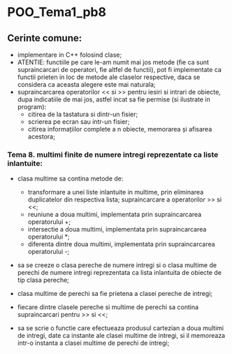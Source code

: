 # POO_Tema1_pb8

## Cerinte comune:

* implementare in C++ folosind clase;
* ATENTIE: functiile pe care le-am numit mai jos metode (fie ca sunt supraincarcari de operatori, fie altfel de functii), pot fi implementate ca functii prieten in loc de metode ale claselor respective, daca se considera ca aceasta alegere este mai naturala;
* supraincarcarea operatorilor << si >> pentru iesiri si intrari de obiecte, dupa indicatiile de mai jos, astfel incat sa fie permise (si ilustrate in program):
  * citirea de la tastatura si dintr-un fisier;
  * scrierea pe ecran sau intr-un fisier;
  * citirea informațiilor complete a n obiecte, memorarea și afisarea acestora;

### Tema 8. multimi finite de numere intregi reprezentate ca liste inlantuite:
- clasa multime sa contina metode de: 
  - transformare a unei liste inlantuite in multime, prin eliminarea duplicatelor din respectiva lista; supraincarcare a operatorilor >> si <<; 
  - reuniune a doua multimi, implementata prin supraincarcarea operatorului +; 
  - intersectie a doua multimi, implementata prin supraincarcarea operatorului *; 
  - diferenta dintre doua multimi, implementata prin supraincarcarea operatorului -;

- sa se creeze o clasa pereche de numere intregi si o clasa multime de perechi de numere intregi reprezentata ca lista inlantuita de obiecte de tip clasa pereche;
- clasa multime de perechi sa fie prietena a clasei pereche de intregi; 
- fiecare dintre clasele pereche si multime de perechi sa contina supraincarcari pentru >> si <<;
- sa se scrie o functie care efectueaza produsul cartezian a doua multimi de intregi, date ca instante ale clasei multime de intregi, si il memoreaza intr-o instanta a clasei multime de perechi de intregi;
